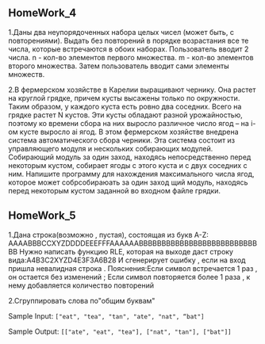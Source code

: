 

## HomeWork_4
1.Даны два неупорядоченных набора целых чисел (может быть, с повторениями).
Выдать без повторений в порядке возрастания все те числа, которые встречаются в обоих наборах.
Пользователь вводит 2 числа. n - кол-во элементов первого множества. m - кол-во элементов второго множества.
Затем пользователь вводит сами элементы множеств.

2.В фермерском хозяйстве в Карелии выращивают чернику.
Она растет на круглой грядке, причем кусты высажены только по окружности.
Таким образом, у каждого куста есть ровно два соседних. Всего на грядке растет N кустов.
Эти кусты обладают разной урожайностью, поэтому ко времени сбора на них выросло различное число ягод – на i-ом кусте выросло ai ягод.
В этом фермерском хозяйстве внедрена система автоматического сбора черники.
Эта система состоит из управляющего модуля и нескольких собирающих модулей.
Собирающий модуль за один заход, находясь непосредственно перед некоторым кустом, собирает ягоды с этого куста и с двух соседних с ним.
Напишите программу для нахождения максимального числа ягод, которое может собрсобираюать за один заход щий модуль, 
находясь перед некоторым кустом заданной во входном файле грядки.

## HomeWork_5
1.Дана строка(возможно , пустая), состоящая из букв 
A-Z: AAAABBBCCXYZDDDDEEEFFFAAAAAABBBBBBBBBBBBBBBBBBBBBBBBBBBB 
Нужно написать функцию RLE, которая на выходе даст строку вида:A4B3C2XYZD4E3F3A6B28 
И сгенерирует ошибку , если на вход пришла невалидная строка . 
Пояснения:Если символ встречается 1 раз , он остается без изменений ; 
Если символ повторяется более 1 раза , к нему добавляется количество повторений

2.Cгруппировать слова по"общим буквам"

Sample Input:
`["eat", "tea", "tan", "ate", "nat", “bat"]`

Sample Output:
`[["ate", "eat", "tea"], ["nat", "tan"], ["bat"]]`

